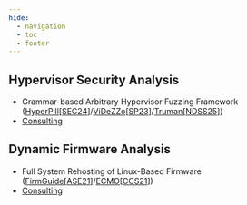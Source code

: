 ```yaml
---
hide:
  - navigation
  - toc
  - footer
---
```


<style>
  /* Hide this page's first H1 */
  .md-typeset h1:first-of-type { display: none !important; }
  /* Optional: hide the floating action buttons next to the H1 */
  .md-content__button { display: none !important; }
</style>

## Hypervisor Security Analysis

+ Grammar-based Arbitrary Hypervisor Fuzzing Framework
([HyperPill](https://github.com/HexHive/HyperPill)[[SEC24](../papers/hyperpill-sec24.pdf)]/[ViDeZZo](https://github.com/HexHive/videzzo)[[SP23](../papers/videzzo-sp23.pdf)]/[Truman](https://github.com/vul337/Truman)[[NDSS25]](../papers/truman-ndss25.pdf))
+ [Consulting](mailto:cyruscyliu@gmail.com)

## Dynamic Firmware Analysis

+ ️Full System Rehosting of Linux-Based Firmware
([FirmGuide](https://github.com/cyruscyliu/firmguide)[[ASE21](../papers/firmguide-ase21.pdf)]/[ECMO](https://github.com/valour01/ecmo)[[CCS21](../papers/ecmo-ccs21.pdf)])
+ [Consulting](mailto:cyruscyliu@gmail.com)
